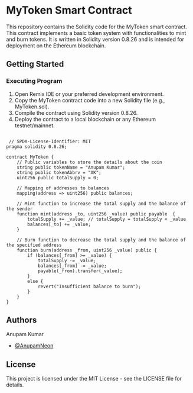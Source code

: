 
# MyToken Smart Contract

This repository contains the Solidity code for the MyToken smart contract. This contract implements a basic token system with functionalities to mint and burn tokens. It is written in Solidity version 0.8.26 and is intended for deployment on the Ethereum blockchain.

## Getting Started

### Executing Program
1. Open Remix IDE or your preferred development environment.
2. Copy the MyToken contract code into a new Solidity file (e.g., MyToken.sol).
3. Compile the contract using Solidity version 0.8.26.
4. Deploy the contract to a local blockchain or any Ethereum testnet/mainnet.


```

 // SPDX-License-Identifier: MIT
pragma solidity 0.8.26;

contract MyToken {
    // Public variables to store the details about the coin
    string public tokenName = "Anupam Kumar";
    string public tokenAbbrv = "AK";
    uint256 public totalSupply = 0;

    // Mapping of addresses to balances
    mapping(address => uint256) public balances;

    // Mint function to increase the total supply and the balance of the sender
    function mint(address _to, uint256 _value) public payable  {
        totalSupply += _value; // totalSupply = totalSupply + _value
        balances[_to] += _value;
    }

    // Burn function to decrease the total supply and the balance of the specified address
    function burn(address _from, uint256 _value) public {
        if (balances[_from] >= _value) {
            totalSupply -= _value;
            balances[_from] -= _value;
            payable(_from).transfer(_value);
        }
        else {
            revert("Insufficient balance to burn");
        }
    }
}
```

## Authors

Anupam Kumar
- [@AnupamNeon](https://github.com/AnupamNeon)


## License

This project is licensed under the MIT License - see the LICENSE file for details.

